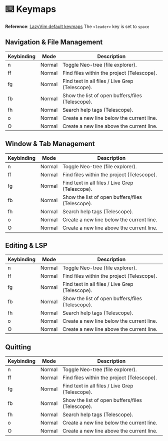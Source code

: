 # ⌨️ Keymaps
**Reference**: [LazyVim default keymaps](https://www.lazyvim.org/keymaps)
The `<leader>` key is set to `space`


## Navigation & File Management
 | Keybinding | Mode   | Description                                      |
|------------|--------|--------------------------------------------------|
| <leader>n  | Normal | Toggle Neo-tree (file explorer).                 |
| <leader>ff | Normal | Find files within the project (Telescope).       |
| <leader>fg | Normal | Find text in all files / Live Grep (Telescope).  |
| <leader>fb | Normal | Show the list of open buffers/files (Telescope). |
| <leader>fh | Normal | Search help tags (Telescope).                    |
| <leader>o  | Normal | Create a new line below the current line.        |
| <leader>O  | Normal | Create a new line above the current line.        |

## Window & Tab Management
| Keybinding | Mode   | Description                                      |
|------------|--------|--------------------------------------------------|
| <leader>n  | Normal | Toggle Neo-tree (file explorer).                 |
| <leader>ff | Normal | Find files within the project (Telescope).       |
| <leader>fg | Normal | Find text in all files / Live Grep (Telescope).  |
| <leader>fb | Normal | Show the list of open buffers/files (Telescope). |
| <leader>fh | Normal | Search help tags (Telescope).                    |
| <leader>o  | Normal | Create a new line below the current line.        |
| <leader>O  | Normal | Create a new line above the current line.        |

## Editing & LSP
| Keybinding | Mode   | Description                                      |
|------------|--------|--------------------------------------------------|
| <leader>n  | Normal | Toggle Neo-tree (file explorer).                 |
| <leader>ff | Normal | Find files within the project (Telescope).       |
| <leader>fg | Normal | Find text in all files / Live Grep (Telescope).  |
| <leader>fb | Normal | Show the list of open buffers/files (Telescope). |
| <leader>fh | Normal | Search help tags (Telescope).                    |
| <leader>o  | Normal | Create a new line below the current line.        |
| <leader>O  | Normal | Create a new line above the current line.        |

## Quitting
| Keybinding | Mode   | Description                                      |
|------------|--------|--------------------------------------------------|
| <leader>n  | Normal | Toggle Neo-tree (file explorer).                 |
| <leader>ff | Normal | Find files within the project (Telescope).       |
| <leader>fg | Normal | Find text in all files / Live Grep (Telescope).  |
| <leader>fb | Normal | Show the list of open buffers/files (Telescope). |
| <leader>fh | Normal | Search help tags (Telescope).                    |
| <leader>o  | Normal | Create a new line below the current line.        |
| <leader>O  | Normal | Create a new line above the current line.        |
